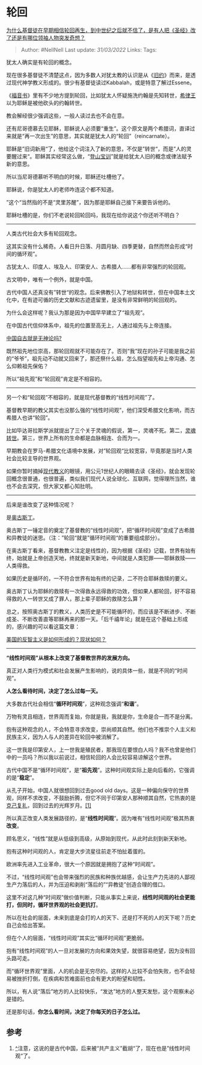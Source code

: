# 轮回
[为什么基督徒在早期相信轮回再生，到中世纪之后就不信了，是有人把《圣经》改了还是有哪位领袖人物突发奇想？](https://www.zhihu.com/question/26531339/answer/2406368249)

> Author: #NellNell 
> Last update: *31/03/2022* 
> Links:
> Tags: 

犹太人确实是有轮回的概念。

现在很多基督徒不清楚这点，因为多数人对犹太教的认识是从《[旧约](https://www.zhihu.com/search?q=%E6%97%A7%E7%BA%A6&search_source=Entity&hybrid_search_source=Entity&hybrid_search_extra=%7B%22sourceType%22%3A%22answer%22%2C%22sourceId%22%3A2406368249%7D)》而来，是透过现代神学教义形成的。很少有基督徒读过Kabbalah，或是特意了解过Essene。

《[福音书](https://www.zhihu.com/search?q=%E7%A6%8F%E9%9F%B3%E4%B9%A6&search_source=Entity&hybrid_search_source=Entity&hybrid_search_extra=%7B%22sourceType%22%3A%22answer%22%2C%22sourceId%22%3A2406368249%7D)》里有不少地方提到轮回，比如犹太人怀疑施洗约翰是先知转世，[希律王](https://www.zhihu.com/search?q=%E5%B8%8C%E5%BE%8B%E7%8E%8B&search_source=Entity&hybrid_search_source=Entity&hybrid_search_extra=%7B%22sourceType%22%3A%22answer%22%2C%22sourceId%22%3A2406368249%7D)以为耶稣是被他砍头的约翰转世。

教会解经很少强调这些，一般人读过去也不会在意。

还有尼哥德慕去见耶稣，耶稣说人必须要“重生”。这个原文是两个希腊词，直译过来就是“再一次出生”的意思，其实就是犹太人的“轮回”（reincarnate）。

耶稣是”旧词新用“了，他给这个词注入了新的意思，不仅是”转世“，而是”人的灵要醒过来“。耶稣其实经常这么做，“[登山宝训](https://www.zhihu.com/search?q=%E7%99%BB%E5%B1%B1%E5%AE%9D%E8%AE%AD&search_source=Entity&hybrid_search_source=Entity&hybrid_search_extra=%7B%22sourceType%22%3A%22answer%22%2C%22sourceId%22%3A2406368249%7D)”就是给犹太人旧的概念或律法赋予新的意思。

所以当尼哥德慕听不明白的时候，耶稣还吐槽他了。

耶稣说，你是犹太人的老师咋连这个都不知道。

”这个“当然指的不是“灵里苏醒”，因为那是耶稣自己接下来要告诉他的。

耶稣吐槽的是，你们不老说轮回轮回吗，我现在给你说这个你还听不明白？

---

人类古代社会大多有轮回观念。

这其实没有什么稀奇。人看日升日落、月圆月缺、四季更替，自然而然会形成“时间的循环观”。

古犹太人、印度人、埃及人、印第安人、古希腊人……都有非常强烈的轮回观。

古文明中，唯有一个例外，就是中国。

古代中国人还真没有”转世“的观念。后来佛教引入了地狱和转世，但在中国本土文化中，在有迹可循的历史文献和古迹遗留里，是没有非常鲜明的轮回观的。

为什么会这样呢？我认为那是因为中国早早建立了“祖先观”。

在中国古代信仰体系中，祖先的位置至高无上，人通过祖先与上帝连接。

[中国自古就是无神论吗?](https://www.zhihu.com/question/29890589/answer/1625799748)

既然祖先地位崇高，那轮回观就不可能存在了。否则“我”现在的孙子可能是我之前的“爷爷”，祖先动不动就又回来了，那还祭什么祖，怎么指望祖先和上帝沟通、怎么仰赖祖先保佑？

所以“祖先观”和“轮回观”肯定是不相容的。

---

另一个和“轮回观”不相容的，就是现代基督教的“线性时间观”了。

基督教早期的教父其实也没那么强的“线性时间观”，他们深受希腊文化影响，而古希腊人也讲“轮回”。

比如毕达哥拉斯学派就提出了三个关于灵魂的假说，第一，灵魂不死。第二，[灵魂转世](https://www.zhihu.com/search?q=%E7%81%B5%E9%AD%82%E8%BD%AC%E4%B8%96&search_source=Entity&hybrid_search_source=Entity&hybrid_search_extra=%7B%22sourceType%22%3A%22answer%22%2C%22sourceId%22%3A2406368249%7D)。第三，世界上所有的生命都是血脉相连、合而为一。

早期教会在罗马-希腊文化语境中发展，对”轮回观“比较宽容，毕竟那是当时人类社会比较主导的世界观。

如果你暂时摘掉[现代教义](https://www.zhihu.com/search?q=%E7%8E%B0%E4%BB%A3%E6%95%99%E4%B9%89&search_source=Entity&hybrid_search_source=Entity&hybrid_search_extra=%7B%22sourceType%22%3A%22answer%22%2C%22sourceId%22%3A2406368249%7D)的眼镜，用公元1世纪人的眼睛去读《圣经》，就会发现轮回概念很普通，也很普遍，类似我们现代人说全球化、互联网，觉得理所当然，谁也不会去深究，但大家又都心知肚明。

---

后来是谁改变了这种情况呢？

是[奥古斯丁](https://www.zhihu.com/search?q=%E5%A5%A5%E5%8F%A4%E6%96%AF%E4%B8%81&search_source=Entity&hybrid_search_source=Entity&hybrid_search_extra=%7B%22sourceType%22%3A%22answer%22%2C%22sourceId%22%3A2406368249%7D)。

奥古斯丁一锤定音的奠定了基督教的“线性时间观”，把“循环时间观”变成了古希腊和异教徒的迷思。（注：”轮回“就是”循环时间观“的重要组成部分）。

在奥古斯丁看来，基督教教义注定是线性的，因为根据《圣经》记载，世界有始有终，始就是上帝创造天地，终就是新天新地，中间就是人类犯罪——耶稣救赎——人类得救。

如果历史是循环的，一不符合世界有始有终的记录，二不符合耶稣救赎的要义。

奥古斯丁认为耶稣的救赎有一次得救永远得救的功效，但如果人都轮回，好不容易得救的人一转世又成了罪人，那上辈子耶稣的救赎怎么算？

总之，按照奥古斯丁的教义，人类历史是不可能循环的，而应该是不断进步、不断成圣、不断改善直等耶稣再来的那一天。「后千禧年论」就是在这个基础上形成的，感兴趣的可以看这篇文章：

[美国的反智主义是如何形成的？现状如何？](https://www.zhihu.com/question/22922167/answer/1444768724)

---

**“线性时间观”从根本上改变了基督教世界的发展方向。**

真正对人类行为模式和社会发展产生影响的，说的具体一些，就是不同的“时间观”。

**人怎么看待时间，决定了怎么过每一天。**

  

  

大多数古代社会相信“**循环时间观**”，这种观念强调“**和谐**”。

万物有灵且相连，世界周而复始，你就是我，我就是你，生命是合一而不是分离。

抱有这种观念的人，不会特意寻求改变，崇尚顺其自然。他们也不推崇个人主义和民族主义，因为人与人的差异在轮回中被消解了。

这一世我是印第安人，上一世我是殖民者，那我现在要恨白人吗？我不也曾是他们中的一员吗？所以我以前说过，相信轮回的人会比较容易谅解这个世界。

  

  

古代中国不是“循环时间观”，是“**祖先观**”。这种时间观实际上是向后看的，它强调的是“**稳定**”。

从孔子开始，中国人就很想回到过去good old days。这是一种偏向保守的世界观，同样不求改变，不鼓励折腾，但它不同于印第安人那种顺其自然，它热衷的是[克己复礼](https://www.zhihu.com/search?q=%E5%85%8B%E5%B7%B1%E5%A4%8D%E7%A4%BC&search_source=Entity&hybrid_search_source=Entity&hybrid_search_extra=%7B%22sourceType%22%3A%22answer%22%2C%22sourceId%22%3A2406368249%7D)，回到过去的光辉岁月。[[1]](#ref_1)

  

  

所以真正改变人类发展路径的，是“**线性时间观**”。因为唯有”线性时间观“极其热衷**改变**。

顾名思义，“线性”就是从低级到高级，从原始到现代，从此时此刻到新天新地。

抱有这种时间观的人，肯定是大步流星往前走不怕扯着蛋的。

欧洲率先进入工业革命，很大一个原因就是拥抱了这种“时间观”。

不过，“线性时间观”也会带来强烈的民族和种族优越感，会让生产力先进的人鄙视生产力落后的人，并为压迫和剥削“落后的”“异教徒”创造合理的借口。

  

  

这里不对这几种“时间观”做价值判断，只能从事实上来说，**线性时间观的社会更能打，但同时，循环世界观的社会更抗打**。

所以在社会的层面，未来到底是会打的人的天下、还是打不死的人的天下呢？历史自己会给出答案。

但在个人的层面，“线性时间观”其实比“循环时间观”更脆弱。

抱有“线性时间观”的人一旦对发展的方向和果效失望，就很容易绝望，因为没有回头路可走。

而“循环世界观”里面，人的机会是无穷尽的。这样的人比较不会怕失败，也不会轻易被挫折打倒，在疾病和苦难面前也会有更大的盼望和韧性。

所以，有人说“落后”地方的人比较快乐，“发达”地方的人整天发愁，这个观察未必是错的。

还是那句话，**你怎么看时间，决定了你每天的日子怎么过。**

## 参考

1.  [^](#ref_1_0)注意，这说的是古代中国，后来被“共产主义”截胡“了，现在也是”线性时间观“了。